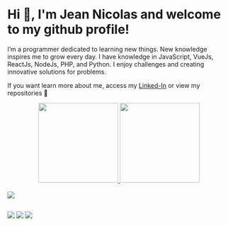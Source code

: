 # Hi 👋, I'm Jean Nicolas and welcome to my github profile!

<p>
  I’m a programmer dedicated to learning new things. New knowledge inspires me to grow every day. I have knowledge in JavaScript, VueJs, ReactJs, NodeJs, PHP, and Python. I enjoy challenges and creating innovative solutions for problems.

  If you want learn more about me, access my <a href="https://www.linkedin.com/in/jeann%C3%ADcolasalmeidavieira/" target="_blank">Linked-In</a> or view my repositories 👀
</p>

<div align="center">
  <a href="https://github.com/DevNick2" />
  <img height="180em" src="https://github-readme-stats.vercel.app/api?username=DevNick2&show_icons=true&theme=dracula&include_all_commits=true&count_private=true" />
  <img height="180em" src="https://github-readme-stats.vercel.app/api/top-langs/?username=DevNick2&layout=donut&langs_count=10&theme=dracula" />
</div>
<div style="display: inline_block"><br>
  <a href="https://skillicons.dev">
    <img src="https://skillicons.dev/icons?i=js,ts,jquery,webpack,vue,nuxtjs,react,nodejs,php,py,laravel,html,sass,bootstrap,cypress,jest,azure,docker,bitbucket" />
  </a>
</div>

##

<div>
  <a href="https://www.instagram.com/jeannicolasav/" target="_blank"><img src="https://img.shields.io/badge/-Instagram-%23E4405F?style=for-the-badge&logo=instagram&logoColor=white" target="_blank"></a>
  <a href = "mailto:jeannicolasav@hotmail.com"><img src="https://img.shields.io/badge/-Gmail-%23333?style=for-the-badge&logo=gmail&logoColor=white" target="_blank"></a>
  <a href="https://www.linkedin.com/in/jeann%C3%ADcolasalmeidavieira/" target="_blank"><img src="https://img.shields.io/badge/-LinkedIn-%230077B5?style=for-the-badge&logo=linkedin&logoColor=white" target="_blank"></a>
</div>
